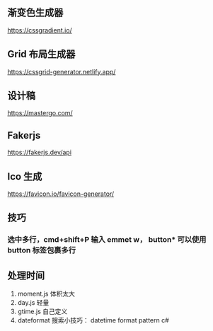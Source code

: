 ## 渐变色生成器
https://cssgradient.io/

## Grid 布局生成器
https://cssgrid-generator.netlify.app/

## 设计稿
https://mastergo.com/

## Fakerjs
https://fakerjs.dev/api

## Ico 生成
https://favicon.io/favicon-generator/

## 技巧
### 选中多行，cmd+shift+P 输入 emmet w， button* 可以使用 button 标签包裹多行

## 处理时间
1. moment.js 体积太大
2. day.js 轻量
3. gtime.js 自己定义
4. dateformat 搜索小技巧： datetime format pattern c#